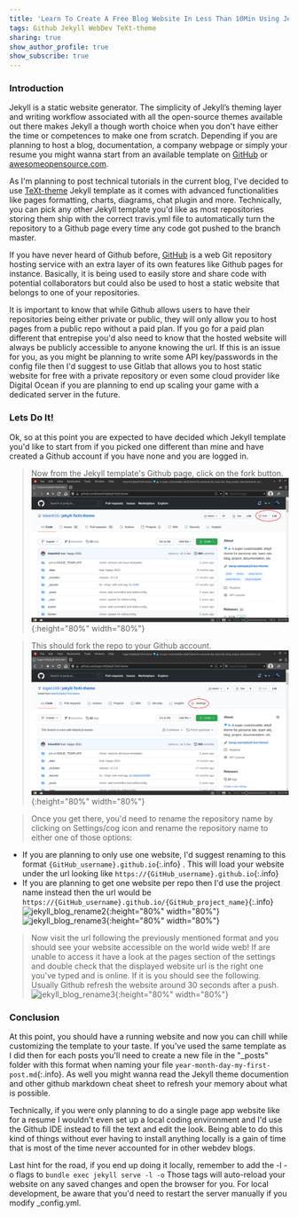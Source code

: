```yaml
---
title: 'Learn To Create A Free Blog Website In Less Than 10Min Using Jekyll And Github Pages'
tags: Github Jekyll WebDev TeXt-theme
sharing: true
show_author_profile: true
show_subscribe: true
---
```


### Introduction

Jekyll is a static website generator. The simplicity of Jekyll’s theming layer and writing workflow associated with all the open-source themes available out there makes Jekyll a though worth choice when you don't have either the time or competences to make one from scratch. Depending if you are planning to host a blog, documentation, a company webpage or simply your resume you might wanna start from an available template on [GitHub](https://github.com/search?q=jekyll+theme) or [awesomeopensource.com](https://awesomeopensource.com/projects/jekyll-themes). 


As I'm planning to post technical tutorials in the current blog, I've decided to use [TeXt-theme](https://tianqi.name/jekyll-TeXt-theme/) Jekyll template as it comes with advanced functionalities like pages formatting, charts, diagrams, chat plugin and more. Technically, you can pick any other Jekyll template you'd like as most repositories storing them ship with the correct travis.yml file to automatically turn the repository to a Github page every time any code got pushed to the branch master.

If you have never heard of Github before, [GitHub](https://github.com) is a web Git repository hosting service with an extra layer of its own features like Github pages for instance. Basically, it is being used to easily store and share code with potential collaborators but could also be used to host a static website that belongs to one of your repositories. 

It is important to know that while Github allows users to have their repositories being either private or public, they will only allow you to host pages from a public repo without a paid plan. If you go for a paid plan different that entrepise you'd also need to know that the hosted website will always be publicly accessible to anyone knowing the url. If this is an issue for you, as you might be planning to write some API key/passwords in the config file then I'd suggest to use Gitlab that allows you to host static website for free with a private repository or even some cloud provider like Digital Ocean if you are planning to end up scaling your game with a dedicated server in the future. 


### Lets Do It!


Ok, so at this point you are expected to have decided which Jekyll template you'd like to start from if you picked one different than mine and have created a Github account if you have none and you are logged in. 

> Now from the Jekyll template's Github page, click on the fork button.
![jekyll_blog_source_repo](https://raw.githubusercontent.com/logan169/logan169.github.io/master/assets/images/post_jekyll_blog/jekyll_blog_source_repo.png){:height="80%" width="80%"}


> This should fork the repo to your Github account. 
![jekyll_blog_rename1](https://raw.githubusercontent.com/logan169/logan169.github.io/master/assets/images/post_jekyll_blog/jekyll_blog_destination_repo_options_renaming1.png){:height="80%" width="80%"}

> Once you get there, you'd need to rename the repository name by clicking on Settings/cog icon and rename the repository name to either one of those options: 
- If you are planning to only use one website, I'd suggest renaming to this format ```{GitHub_username}.github.io```{:.info} . This will load your website under the url looking like 
```https://{GitHub_username}.github.io```{:.info} 
 - If you are planning to get one website per repo then I'd use the project name instead then the url would be 
 ```https://{GitHub_username}.github.io/{GitHub_project_name}```{:.info} 
![jekyll_blog_rename2](https://raw.githubusercontent.com/logan169/logan169.github.io/master/assets/images/post_jekyll_blog/jekyll_blog_destination_repo_options_renaming2.png){:height="80%" width="80%"}
![jekyll_blog_rename3](https://raw.githubusercontent.com/logan169/logan169.github.io/master/assets/images/post_jekyll_blog/jekyll_blog_repo_renamed.png){:height="80%" width="80%"}

>Now visit the url following the previously mentioned format and you should see your website accessible on the world wide web! If are unable to access it have a look at the pages section of the settings and double check that the displayed website url is the right one you've typed and is online. If it is you should see the following. Usually Github refresh the website around 30 seconds after a push.
![jekyll_blog_rename3](https://raw.githubusercontent.com/logan169/logan169.github.io/master/assets/images/post_jekyll_blog/jekyll_blog_repo_doublecheck.png){:height="80%" width="80%"}



### Conclusion


At this point, you should have a running website and now you can chill while customizing the template to your taste. If you've used the same template as I did then for each posts you'll need to create a new file in the "_posts" folder with this format when naming your file ```year-month-day-my-first-post.md```{:.info}. As well you might wanna read the Jekyll theme documention and other github markdown cheat sheet to refresh your memory about what is possible.


Technically, if you were only planning to do a single page app website like for a resume I wouldn't even set up a local coding environment and I'd use the Github IDE instead to fill the text and edit the look. Being able to do this kind of things without ever having to install anything locally is a gain of time that is most of the time never accounted for in other webdev blogs.

Last hint for the road, if you end up doing it locally, remember to add the -l -o flags to ```bundle exec jekyll serve -l -o``` Those tags will auto-reload your website on any saved changes and open the browser for you. For local development, be aware that you'd need to restart the server manually if you modify _config.yml.
